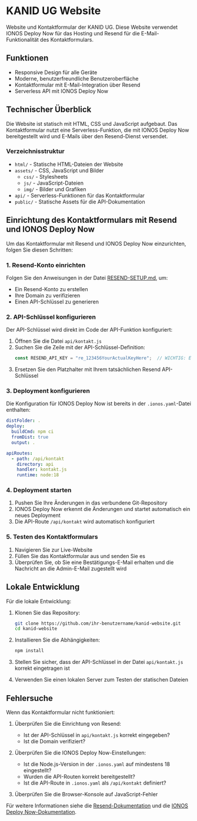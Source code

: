 # KANID UG Website

Website und Kontaktformular der KANID UG. Diese Website verwendet IONOS Deploy Now für das Hosting und Resend für die E-Mail-Funktionalität des Kontaktformulars.

## Funktionen

- Responsive Design für alle Geräte
- Moderne, benutzerfreundliche Benutzeroberfläche
- Kontaktformular mit E-Mail-Integration über Resend
- Serverless API mit IONOS Deploy Now

## Technischer Überblick

Die Website ist statisch mit HTML, CSS und JavaScript aufgebaut. Das Kontaktformular nutzt eine Serverless-Funktion, die mit IONOS Deploy Now bereitgestellt wird und E-Mails über den Resend-Dienst versendet.

### Verzeichnisstruktur

- `html/` - Statische HTML-Dateien der Website
- `assets/` - CSS, JavaScript und Bilder 
  - `css/` - Stylesheets
  - `js/` - JavaScript-Dateien
  - `img/` - Bilder und Grafiken
- `api/` - Serverless-Funktionen für das Kontaktformular
- `public/` - Statische Assets für die API-Dokumentation

## Einrichtung des Kontaktformulars mit Resend und IONOS Deploy Now

Um das Kontaktformular mit Resend und IONOS Deploy Now einzurichten, folgen Sie diesen Schritten:

### 1. Resend-Konto einrichten

Folgen Sie den Anweisungen in der Datei [RESEND-SETUP.md](RESEND-SETUP.md), um:
- Ein Resend-Konto zu erstellen
- Ihre Domain zu verifizieren
- Einen API-Schlüssel zu generieren

### 2. API-Schlüssel konfigurieren

Der API-Schlüssel wird direkt im Code der API-Funktion konfiguriert:

1. Öffnen Sie die Datei `api/kontakt.js`
2. Suchen Sie die Zeile mit der API-Schlüssel-Definition:
   ```javascript
   const RESEND_API_KEY = "re_123456YourActualKeyHere";  // WICHTIG: Ersetzen Sie dies mit Ihrem echten API-Key
   ```
3. Ersetzen Sie den Platzhalter mit Ihrem tatsächlichen Resend API-Schlüssel

### 3. Deployment konfigurieren

Die Konfiguration für IONOS Deploy Now ist bereits in der `.ionos.yaml`-Datei enthalten:

```yaml
distFolder: .
deploy:
  buildCmd: npm ci
  fromDist: true
  output: .

apiRoutes:
  - path: /api/kontakt
    directory: api
    handler: kontakt.js
    runtime: node:18
```

### 4. Deployment starten

1. Pushen Sie Ihre Änderungen in das verbundene Git-Repository
2. IONOS Deploy Now erkennt die Änderungen und startet automatisch ein neues Deployment
3. Die API-Route `/api/kontakt` wird automatisch konfiguriert

### 5. Testen des Kontaktformulars

1. Navigieren Sie zur Live-Website
2. Füllen Sie das Kontaktformular aus und senden Sie es
3. Überprüfen Sie, ob Sie eine Bestätigungs-E-Mail erhalten und die Nachricht an die Admin-E-Mail zugestellt wird

## Lokale Entwicklung

Für die lokale Entwicklung:

1. Klonen Sie das Repository:
   ```bash
   git clone https://github.com/ihr-benutzername/kanid-website.git
   cd kanid-website
   ```

2. Installieren Sie die Abhängigkeiten:
   ```bash
   npm install
   ```

3. Stellen Sie sicher, dass der API-Schlüssel in der Datei `api/kontakt.js` korrekt eingetragen ist
4. Verwenden Sie einen lokalen Server zum Testen der statischen Dateien

## Fehlersuche

Wenn das Kontaktformular nicht funktioniert:

1. Überprüfen Sie die Einrichtung von Resend:
   - Ist der API-Schlüssel in `api/kontakt.js` korrekt eingegeben?
   - Ist die Domain verifiziert?

2. Überprüfen Sie die IONOS Deploy Now-Einstellungen:
   - Ist die Node.js-Version in der `.ionos.yaml` auf mindestens 18 eingestellt?
   - Wurden die API-Routen korrekt bereitgestellt?
   - Ist die API-Route in `.ionos.yaml` als `/api/kontakt` definiert?

3. Überprüfen Sie die Browser-Konsole auf JavaScript-Fehler

Für weitere Informationen siehe die [Resend-Dokumentation](https://resend.com/docs) und die [IONOS Deploy Now-Dokumentation](https://docs.ionos.space/).